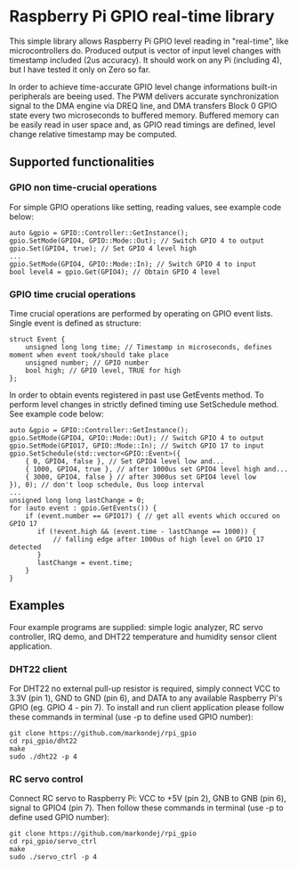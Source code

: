 # Raspberry Pi GPIO real-time library

This simple library allows Raspberry Pi GPIO level reading in "real-time", like microcontrollers do. Produced output is vector of input level changes with timestamp included (2us accuracy).
It should work on any Pi (including 4), but I have tested it only on Zero so far.

In order to achieve time-accurate GPIO level change informations built-in peripherals are beeing used. The PWM delivers accurate synchronization signal to the DMA engine via DREQ line, and DMA transfers Block 0 GPIO state every two microseconds to buffered memory. Buffered memory can be easily read in user space and, as GPIO read timings are defined, level change relative timestamp may be computed.

## Supported functionalities

### GPIO non time-crucial operations

For simple GPIO operations like setting, reading values, see example code below:

```
auto &gpio = GPIO::Controller::GetInstance();
gpio.SetMode(GPIO4, GPIO::Mode::Out); // Switch GPIO 4 to output
gpio.Set(GPIO4, true); // Set GPIO 4 level high
...
gpio.SetMode(GPIO4, GPIO::Mode::In); // Switch GPIO 4 to input
bool level4 = gpio.Get(GPIO4); // Obtain GPIO 4 level
```

### GPIO time crucial operations

Time crucial operations are performed by operating on GPIO event lists. Single event is defined as structure:

```
struct Event {
    unsigned long long time; // Timestamp in microseconds, defines moment when event took/should take place
    unsigned number; // GPIO number
    bool high; // GPIO level, TRUE for high
};
```

In order to obtain events registered in past use GetEvents method. To perform level changes in strictly defined timing use SetSchedule method. See example code below:

```
auto &gpio = GPIO::Controller::GetInstance();
gpio.SetMode(GPIO4, GPIO::Mode::Out); // Switch GPIO 4 to output
gpio.SetMode(GPIO17, GPIO::Mode::In); // Switch GPIO 17 to input
gpio.SetSchedule(std::vector<GPIO::Event>({
    { 0, GPIO4, false }, // Set GPIO4 level low and...
    { 1000, GPIO4, true }, // after 1000us set GPIO4 level high and...
    { 3000, GPIO4, false } // after 3000us set GPIO4 level low
}), 0); // don't loop schedule, 0us loop interval
...
unsigned long long lastChange = 0;
for (auto event : gpio.GetEvents()) {
    if (event.number == GPIO17) { // get all events which occured on GPIO 17
       if (!event.high && (event.time - lastChange == 1000)) {
           // falling edge after 1000us of high level on GPIO 17 detected
       }
       lastChange = event.time;
    }
}
```

## Examples

Four example programs are supplied: simple logic analyzer, RC servo controller, IRQ demo, and DHT22 temperature and humidity sensor client application.

### DHT22 client

For DHT22 no external pull-up resistor is required, simply connect VCC to 3.3V (pin 1), GND to GND (pin 6), and DATA to any available Raspberry Pi's GPIO (eg. GPIO 4 - pin 7). To install and run client application please follow these commands in terminal (use -p to define used GPIO number):
```
git clone https://github.com/markondej/rpi_gpio
cd rpi_gpio/dht22
make
sudo ./dht22 -p 4
```

### RC servo control

Connect RC servo to Raspberry Pi: VCC to +5V (pin 2), GNB to GNB (pin 6), signal to GPIO4 (pin 7). Then follow these commands in terminal (use -p to define used GPIO number):
```
git clone https://github.com/markondej/rpi_gpio
cd rpi_gpio/servo_ctrl
make
sudo ./servo_ctrl -p 4
```
